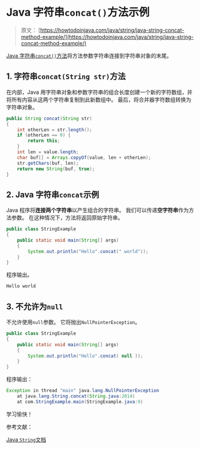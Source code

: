 # Java 字符串`concat()`方法示例

> 原文： [https://howtodoinjava.com/java/string/java-string-concat-method-example/](https://howtodoinjava.com/java/string/java-string-concat-method-example/)

[Java 字符串`concat()`方法](https://howtodoinjava.com/java-string/)将方法参数字符串连接到字符串对象的末尾。

## 1\. 字符串`concat(String str)`方法

在内部，Java 用字符串对象和参数字符串的组合长度创建一个新的字符数组，并将所有内容从这两个字符串复制到此新数组中。 最后，将合并器字符数组转换为字符串对象。

```java
public String concat(String str) 
{
    int otherLen = str.length();
    if (otherLen == 0) {
        return this;
    }
    int len = value.length;
    char buf[] = Arrays.copyOf(value, len + otherLen);
    str.getChars(buf, len);
    return new String(buf, true);
}

```

## 2\. Java 字符串`concat`示例

Java 程序将**连接两个字符串**以产生组合的字符串。 我们可以传递**空字符串**作为方法参数。 在这种情况下，方法将返回原始字符串。

```java
public class StringExample 
{
    public static void main(String[] args) 
    {
        System.out.println("Hello".concat(" world"));
    }
}

```

程序输出。

```java
Hello world

```

## 3\. 不允许为`null`

不允许使用`null`参数。 它将抛出`NullPointerException`。

```java
public class StringExample 
{
    public static void main(String[] args) 
    {
        System.out.println("Hello".concat( null ));
    }
}

```

程序输出：

```java
Exception in thread "main" java.lang.NullPointerException
	at java.lang.String.concat(String.java:2014)
	at com.StringExample.main(StringExample.java:9)

```

学习愉快！

参考文献：

[Java `String`文档](https://docs.oracle.com/javase/10/docs/api/java/lang/String.html)